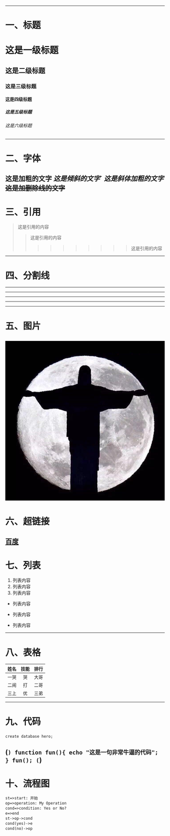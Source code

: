  ----------------------------------
# 一、标题
# 这是一级标题
## 这是二级标题
### 这是三级标题
#### 这是四级标题
##### 这是五级标题
###### 这是六级标题
 ----------------------------------
# 二、字体
**这是加粗的文字**
*这是倾斜的文字*`
***这是斜体加粗的文字***
~~这是加删除线的文字~~
 ----------------------------------
# 三、引用
>这是引用的内容
>>这是引用的内容
>>>>>>>>>>这是引用的内容
 ----------------------------------
# 四、分割线
---
----
***
*****
 ----------------------------------
# 五、图片
![blockchain](https://github.com/badboywangwangwang/UpdateImage/blob/main/img/head.jpg "头像")
 ----------------------------------
# 六、超链接

[百度](http://baidu.com)
 ----------------------------------
# 七、列表
1. 列表内容
2. 列表内容
3. 列表内容
- 列表内容
+ 列表内容
* 列表内容
 ----------------------------------
# 八、表格
姓名|技能|排行
--|:--:|--:
一哭|哭|大哥
二闹|打|二哥
三上|优|三弟
 ----------------------------------
# 九、代码

`create database hero;`

(```)
    function fun(){
         echo "这是一句非常牛逼的代码";
    }
    fun();
(```)
 ----------------------------------
# 十、流程图
```flow
st=>start: 开始
op=>operation: My Operation
cond=>condition: Yes or No?
e=>end
st->op->cond
cond(yes)->e
cond(no)->op
```
 
